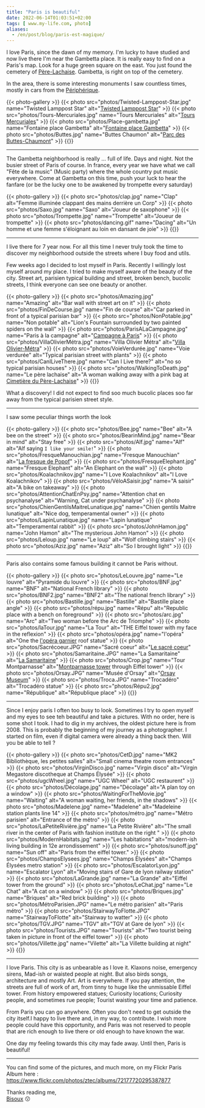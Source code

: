 ```yaml
---
title: "Paris is beautiful"
date: 2022-06-14T01:03:51+02:00
tags: [ www.my-life.com, photo]
aliases:
  - /en/post/blog/paris-est-magique/
---
```


I love Paris, since the dawn of my memory.
I'm lucky to have studied and now live there
I'm near the Gambetta place. It is really easy to find on a Paris's map. Look for a huge green square on the east.
You just found the cemetery of [Père-Lachaise](https://en.wikipedia.org/wiki/P%C3%A8re_Lachaise_Cemetery).
Gambetta, is right on top of the cemetery. 

In the area, there is some interesting monuments I saw countless times, mostly in cars from the [Périphérique](https://en.wikipedia.org/wiki/Boulevard_P%C3%A9riph%C3%A9rique).

{{< photo-gallery >}}
{{< photo src="photos/Twisted-Lamppost-Star.jpg" name="Twisted Lamppost Star" alt="[Twisted Lamppost Star](https://fr.wikipedia.org/wiki/Twisted_Lamppost_Star)" >}}
{{< photo src="photos/Tours-Mercuriales.jpg" name="Tours Mercuriales" alt="[Tours Mercuriales](https://fr.wikipedia.org/wiki/Tours_Mercuriales)" >}}
{{< photo src="photos/Place-gambetta.jpg" name="Fontaine place Gambetta" alt="[Fontaine place Gambetta](https://fr.wikipedia.org/wiki/Place_Gambetta_(Paris))" >}}
{{< photo src="photos/Buttes.jpg" name="Buttes Chaumon" alt="[Parc des Buttes-Chaumont](https://fr.wikipedia.org/wiki/Parc_des_Buttes-Chaumont)" >}}
{{</photo-gallery>}}

---

The Gambetta neighborhood is really ... full of life. Days and night. Not the busier street of Paris of course.
In france, every year we have what we call "Fête de la music" (Music party) where the whole country put music everywhere.
Come at Gambetta on this time, push your luck to hear the fanfare (or be the lucky one to be awakened by trompette every saturday)

{{< photo-gallery >}}
{{< photo src="photos/clap.jpg" name="Clap" alt="Femme illuminée clappant des mains derrière un Corp" >}}
{{< photo src="photos/Saxo.jpg" name="Saxo" alt="Joueur de saxophone" >}}
{{< photo src="photos/Trompette.jpg" name="Trompette" alt="Joueur de trompette" >}}
{{< photo src="photos/dancing.gif" name="Dacing" alt="Un homme et une femme s'éloignant au loin en dansant de joie" >}}
{{</photo-gallery>}}

---

I live there for 7 year now. For all this time I never truly took the time to discover my neighborhood outside
the streets where I buy food and utils.

Few weeks ago I decided to lost myself in Paris. Recently I willingly lost myself around my place. I tried to make myself 
aware of the beauty of the city. Street art, parisien typical building and street, broken bench, bucolic streets, I think everyone
can see one beauty or another.

{{< photo-gallery >}}
{{< photo src="photos/Amazing.jpg" name="Amazing" alt="Bar wall with street art on it" >}}
{{< photo src="photos/FinDeCourse.jpg" name="Fin de course" alt="Car parked in front of a typical parisian bar" >}}
{{< photo src="photos/NonPotable.jpg" name="Non potable" alt="Lion's Fountain surrounded by two painted spiders on the wall" >}}
{{< photo src="photos/ParisALaCampagne.jpg" name="Paris à la campagne" alt="[Campagne à Paris](https://fr.wikipedia.org/wiki/Campagne_%C3%A0_Paris)" >}}
{{< photo src="photos/VillaOlivierMétra.jpg" name="Villa Olivier Métra" alt="[Villa Olivier-Métra](https://fr.wikipedia.org/wiki/Villa_Olivier-M%C3%A9tra)" >}}
{{< photo src="photos/VoieVerdurée.jpg" name="Voie verdurée" alt="Typical parisian street with plants" >}}
{{< photo src="photos/CanILiveThere.jpg" name="Can I Live there?" alt="no so typical parisian houses" >}}
{{< photo src="photos/WalkingToDeath.jpg" name="Le père lachaise" alt="A woman walking away with a pink bag at [Cimetière du Père-Lachaise](https://fr.wikipedia.org/wiki/Cimeti%C3%A8re_du_P%C3%A8re-Lachaise)" >}}
{{</photo-gallery>}}

What a discovery! I did not expect to find soo much bucolic places soo far away from the typical parisien street style.

---

I saw some peculiar things worth the look

{{< photo-gallery >}}
{{< photo src="photos/Bee.jpg" name="Bee" alt="A bee on the street" >}}
{{< photo src="photos/BearinMind.jpg" name="Bear in mind" alt="Stay free" >}}
{{< photo src="photos/Alf.jpg" name="Alf" alt="Alf saying `I like your smile!`" >}}
{{< photo src="photos/FresqueManouchian.jpg" name="Fresque Manouchian" alt="[La fresque de Popof](https://mairie20.paris.fr/pages/il-etait-une-fois-le-20e-la-rue-du-groupe-manouchian-20448)" >}}
{{< photo src="photos/FresqueElephant.jpg" name="Fresque Elephant" alt="An Elephant on the wall" >}}
{{< photo src="photos/Koalachnikov.jpg" name="I Love Koalachnikov" alt="I Love Koalachnikov" >}}
{{< photo src="photos/VéloASaisir.jpg" name="A saisir" alt="A bike on takeaway" >}}
{{< photo src="photos/AttentionChatEnPsy.jpg" name="Attention chat en psychanalyse" alt="Warning, Cat under psychanalyse" >}}
{{< photo src="photos/ChienGentilsMaitreLunatique.jpg" name="Chien gentils Maitre lunatique" alt="Nice dog, temperamental owner" >}}
{{< photo src="photos/LapinLunatique.jpg" name="Lapin lunatique" alt="Temperamental rabbit" >}}
{{< photo src="photos/JohnHamon.jpg" name="John Hamon" alt="The mysterious John Hamon" >}}
{{< photo src="photos/Leloup.jpg" name="Le loup" alt="Wolf climbing stairs" >}}
{{< photo src="photos/Aziz.jpg" name="Aziz" alt="So I brought light" >}}
{{</photo-gallery>}}

---

Paris also contains some famous building it cannot be Paris without. 

{{< photo-gallery >}}
{{< photo src="photos/LeLouvre.jpg" name="Le louvre" alt="Pyramide du louvre" >}}
{{< photo src="photos/BNF.jpg" name="BNF" alt="National French library" >}}
{{< photo src="photos/BNF2.jpg" name="BNF2" alt="The national french library" >}}
{{< photo src="photos/Bastille.jpg" name="Bastille" alt="Bastille place angle" >}}
{{< photo src="photos/répu.jpg" name="Répu" alt="Republic place with a bench on foreground" >}}
{{< photo src="photos/arc.jpg" name="Arc" alt="Two woman before the Arc de Triomphe" >}}
{{< photo src="photos/laTour.jpg" name="La Tour" alt="THE Eiffel tower with my face in the reflexion" >}}
{{< photo src="photos/opéra.jpg" name="l'opéra" alt="One the [l'opéra garnier](https://fr.wikipedia.org/wiki/Op%C3%A9ra_Garnier) roof statue" >}}
{{< photo src="photos/Sacrécoeur.JPG" name="Sacré coeur" alt="[Le sacré coeur](https://en.wikipedia.org/wiki/Sacr%C3%A9-C%C5%93ur,_Paris)" >}}
{{< photo src="photos/Samaritaine.JPG" name="La Samaritaine" alt="[La Samaritaine](https://fr.wikipedia.org/wiki/La_Samaritaine)" >}}
{{< photo src="photos/Crop.jpg" name="Tour Montparnasse" alt="[Montparnasse tower](https://en.wikipedia.org/wiki/Tour_Montparnasse) through Eiffel tower" >}}
{{< photo src="photos/Orsay.JPG" name="Musée d'Orsay" alt="[Orsay Museum](https://en.wikipedia.org/wiki/Mus%C3%A9e_d%27Orsay)" >}}
{{< photo src="photos/Troca.JPG" name="Trocadéro" alt="Trocadéro statue" >}}
{{< photo src="photos/Répu2.jpg" name="République" alt="République place" >}}
{{</photo-gallery>}}

---

Since I enjoy paris I often too busy to look. Sometimes I try to open myself and my eyes to see teh beautiful and take a pictures. 
With no order, here is some shot I took. I had to dig in my archives, the oldest picture here is from 2008. 
This is probably the beginning of my journey as a photographer. I started on film, even if digital camera were already a thing back then. 
Will you be able to tell ?

{{< photo-gallery >}}
{{< photo src="photos/CetD.jpg"                     name="MK2 Bibliothèque, les petites salles" alt="Small cinema theatre room entrances" >}}
{{< photo src="photos/VirginDisco.jpg"              name="Virgin disco" alt="Virgin Megastore discotheque at Champs Élysée" >}}
{{< photo src="photos/ugcWheel.jpg"                 name="UGC Wheel" alt="UGC restaurent" >}}
{{< photo src="photos/Décolage.jpg"                 name="Décolage" alt="A plan toy on a window" >}}
{{< photo src="photos/WaitingForTheMovie.jpg"       name="Waiting" alt="A woman waiting, her friends, in the shadows" >}}
{{< photo src="photos/Madelene.jpg"                 name="Madelene" alt="Madeleine station plants line 14" >}}
{{< photo src="photos/métro.jpg"                    name="Métro parisien" alt="Entrance of the métro" >}}
{{< photo src="photos/LaPetiteRivière.jpg"          name="La Petite Rivière" alt="The small river in the center of Paris with fashion institute on the right " >}}
{{< photo src="photos/ModernHabitats.jpg"           name="Les habitations" alt="modern-ish living building in 12e arrondissement" >}}
{{< photo src="photos/sunoff.jpg"                   name="Sun off" alt="Paris from the eiffel tower." >}}
{{< photo src="photos/ChampsElysees.jpg"            name="Champs Élysées" alt="Champs Élysées metro station" >}}
{{< photo src="photos/EscalatorLyon.jpg"            name="Escalator Lyon" alt="Moving stairs of Gare de lyon railway station" >}}
{{< photo src="photos/LaGrande.jpg"                 name="La Grande" alt="Eiffel tower from the ground" >}}
{{< photo src="photos/LeChat.jpg"                   name="Le Chat" alt="A cat on a window" >}}
{{< photo src="photos/Briques.jpg"                  name="Briques" alt="Red brick building" >}}
{{< photo src="photos/MétroParisien.JPG"            name="Le métro parisien" alt="Paris métro" >}}
{{< photo src="photos/StairwayToFlotte.JPG"         name="StairwayToFlotte" alt="Stairway to watter" >}}
{{< photo src="photos/TGV.JPG"                      name="TGV" alt="TGV at Gare de lyon" >}}
{{< photo src="photos/Tourists.JPG"                 name="Tourists" alt="Two tourist being taken in picture in front of the eiffel tower" >}}
{{< photo src="photos/Villette.jpg"                  name="Vilette" alt="La Villette building at night" >}}
{{</photo-gallery>}}

---

I love Paris. This city is as unbearable as I love it. Klaxons noise, emergency sirens, Mad-ish or waisted people at night.
But also birds songs, architecture and mostly Art. Art is everywhere. If you pay attention, the streets are full of
work of art, from tinny to huge like the unmissable Eiffel tower. From history empowered statues; Curiosity locations; Curiosity people, 
and sometimes rue people; Tourist waisting your time and patience.

From Paris you can go anywhere. Often you don't need to get outside the city itself.I happy to live there
and, in my way, to contribute. I wish more people could have this opportunity, and Paris was not reserved to
people that are rich enough to live there or old enough to have known the war.

One day my feeling towards this city may fade away. Until then, Paris is beautiful!

---

You can find some of the pictures, and much more, on my Flickr Paris Album here : https://www.flickr.com/photos/ztec/albums/72177720295387877

Thanks reading me,\
[Bisoux](/page/bisoux) :kissing: